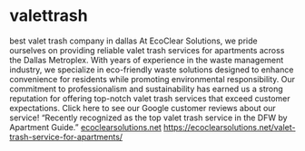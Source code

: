 # valettrash
best valet trash company in dallas
At EcoClear Solutions, we pride ourselves on providing reliable valet trash services for apartments across the Dallas Metroplex. With years of experience in the waste management industry, we specialize in eco-friendly waste solutions designed to enhance convenience for residents while promoting environmental responsibility. Our commitment to professionalism and sustainability has earned us a strong reputation for offering top-notch valet trash services that exceed customer expectations. Click here to see our Google customer reviews about our service!  “Recently recognized as the top valet trash service in the DFW by Apartment Guide.”
<a href="ecoclearsolutions.net">ecoclearsolutions.net</a>
<a href="https://ecoclearsolutions.net/valet-trash-service-for-apartments/">https://ecoclearsolutions.net/valet-trash-service-for-apartments/</a>
